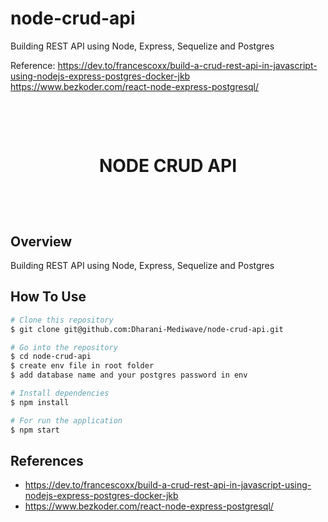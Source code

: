 # node-crud-api
Building REST API using Node, Express, Sequelize and Postgres

Reference:
https://dev.to/francescoxx/build-a-crud-rest-api-in-javascript-using-nodejs-express-postgres-docker-jkb
https://www.bezkoder.com/react-node-express-postgresql/


<!--- md file preview shortcut key is shift + ctrl + V --->

<h1 align="center">
  <br>
  <p>NODE CRUD API</p>
  <br/>
</h1>

## Overview
Building REST API using Node, Express, Sequelize and Postgres

## How To Use

```bash
# Clone this repository
$ git clone git@github.com:Dharani-Mediwave/node-crud-api.git

# Go into the repository
$ cd node-crud-api
$ create env file in root folder
$ add database name and your postgres password in env

# Install dependencies
$ npm install

# For run the application
$ npm start

```
## References

- https://dev.to/francescoxx/build-a-crud-rest-api-in-javascript-using-nodejs-express-postgres-docker-jkb
- https://www.bezkoder.com/react-node-express-postgresql/
